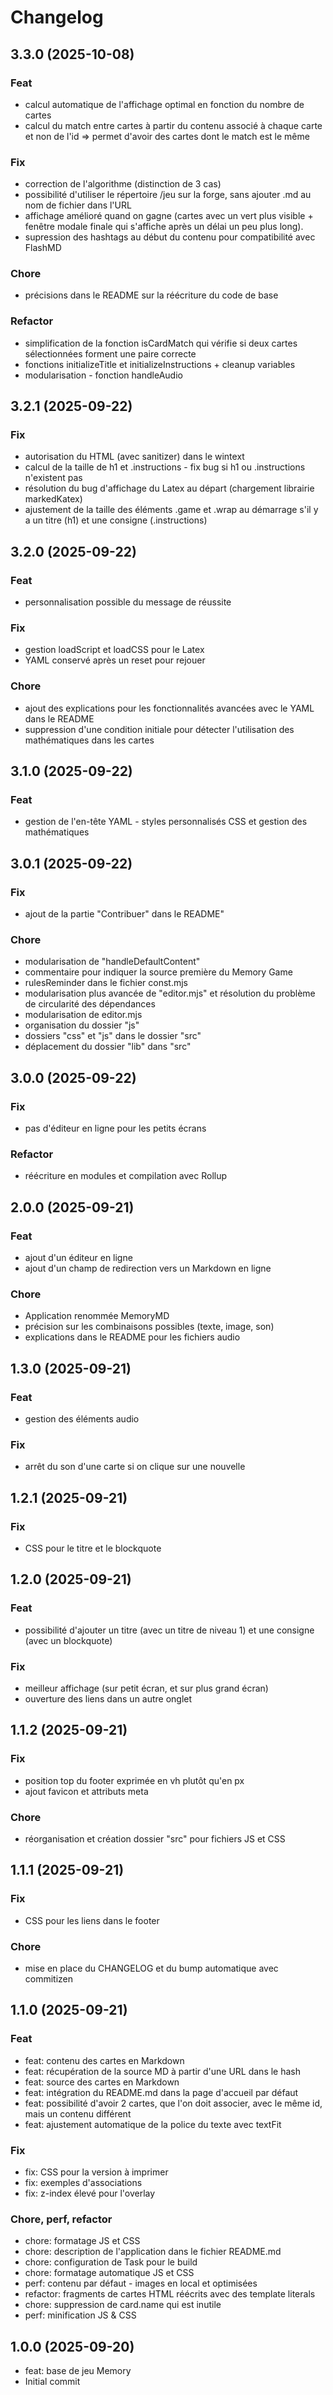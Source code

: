 # Changelog

## 3.3.0 (2025-10-08)

### Feat

- calcul automatique de l'affichage optimal en fonction du nombre de cartes
- calcul du match entre cartes à partir du contenu associé à chaque carte et non de l'id => permet d'avoir des cartes dont le match est le même

### Fix

- correction de l'algorithme (distinction de 3 cas)
- possibilité d'utiliser le répertoire /jeu sur la forge, sans ajouter .md au nom de fichier dans l'URL
- affichage amélioré quand on gagne (cartes avec un vert plus visible + fenêtre modale finale qui s'affiche après un délai un peu plus long).
- supression des hashtags au début du contenu pour compatibilité avec FlashMD

### Chore

- précisions dans le README sur la réécriture du code de base

### Refactor

- simplification de la fonction  isCardMatch qui vérifie si deux cartes sélectionnées forment une paire correcte
- fonctions initializeTitle et initializeInstructions + cleanup variables
- modularisation - fonction handleAudio

## 3.2.1 (2025-09-22)

### Fix

- autorisation du HTML (avec sanitizer) dans le wintext
- calcul de la taille de h1 et .instructions - fix bug si h1 ou .instructions n'existent pas
- résolution du bug d'affichage du Latex au départ (chargement librairie markedKatex)
- ajustement de la taille des éléments .game et .wrap au démarrage s'il y a un titre (h1) et une consigne (.instructions)

## 3.2.0 (2025-09-22)

### Feat

- personnalisation possible du message de réussite

### Fix

- gestion loadScript et loadCSS pour le Latex
- YAML conservé après un reset pour rejouer

### Chore

- ajout des explications pour les fonctionnalités avancées avec le YAML dans le README
- suppression d'une condition initiale pour détecter l'utilisation des mathématiques dans les cartes

## 3.1.0 (2025-09-22)

### Feat

- gestion de l'en-tête YAML - styles personnalisés CSS et gestion des mathématiques

## 3.0.1 (2025-09-22)

### Fix

- ajout de la partie "Contribuer" dans le README"

### Chore

- modularisation de "handleDefaultContent"
- commentaire pour indiquer la source première du Memory Game
- rulesReminder dans le fichier const.mjs
- modularisation plus avancée de "editor.mjs" et résolution du problème de circularité des dépendances
- modularisation de editor.mjs
-  organisation du dossier "js"
- dossiers "css" et "js" dans le dossier "src"
- déplacement du dossier "lib" dans "src"

## 3.0.0 (2025-09-22)

### Fix

- pas d'éditeur en ligne pour les petits écrans

### Refactor

- réécriture en modules et compilation avec Rollup

## 2.0.0 (2025-09-21)

### Feat

- ajout d'un éditeur en ligne
- ajout d'un champ de redirection vers un Markdown en ligne

### Chore

- Application renommée MemoryMD
- précision sur les combinaisons possibles (texte, image, son)
- explications dans le README pour les fichiers audio

## 1.3.0 (2025-09-21)

### Feat

- gestion des éléments audio

### Fix

- arrêt du son d'une carte si on clique sur une nouvelle

## 1.2.1 (2025-09-21)

### Fix

- CSS pour le titre et le blockquote

## 1.2.0 (2025-09-21)

### Feat

- possibilité d'ajouter un titre (avec un titre de niveau 1) et une consigne (avec un blockquote)

### Fix

- meilleur affichage (sur petit écran, et sur plus grand écran)
- ouverture des liens dans un autre onglet

## 1.1.2 (2025-09-21)

### Fix

- position top du footer exprimée en vh plutôt qu'en px
- ajout favicon et attributs meta

### Chore

- réorganisation et création dossier "src" pour fichiers JS et CSS

## 1.1.1 (2025-09-21)

### Fix

- CSS pour les liens dans le footer

### Chore

- mise en place du CHANGELOG et du bump automatique avec commitizen

## 1.1.0 (2025-09-21)

### Feat

- feat: contenu des cartes en Markdown
- feat: récupération de la source MD à partir d'une URL dans le hash
- feat: source des cartes en Markdown
- feat: intégration du README.md dans la page d'accueil par défaut
- feat: possibilité d'avoir 2 cartes, que l'on doit associer, avec le même id, mais un contenu différent
- feat: ajustement automatique de la police du texte avec textFit

### Fix

- fix: CSS pour la version à imprimer
- fix: exemples d'associations
- fix: z-index élevé pour l'overlay

### Chore, perf, refactor

- chore: formatage JS et CSS
- chore: description de l'application dans le fichier README.md
- chore: configuration de Task pour le build
- chore: formatage automatique JS et CSS
- perf: contenu par défaut - images en local et optimisées
- refactor: fragments de cartes HTML réécrits avec des template literals
- chore: suppression de card.name qui est inutile
- perf: minification JS & CSS

## 1.0.0 (2025-09-20)

- feat: base de jeu Memory
- Initial commit
